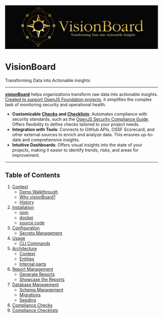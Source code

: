 ![VisionBoard logo with a gold compass emblem and the tagline 'Transforming Data into Actionable Insights' on a black background](https://raw.githubusercontent.com/OpenPathfinder/branding/refs/heads/main/visionBoard/variation_header.png)

# VisionBoard

Transforming Data into Actionable insights

---
**[visionBoard](https://openpathfinder.com/docs/visionBoard)** helps organizations transform raw data into actionable insights. [Created to support OpenJS Foundation projects](https://openpathfinder.com/docs/history), it simplifies the complex task of monitoring security and operational health.

- **Customizable [Checks](https://openpathfinder.com/docs/visionBoard/Checks) and [Checklists](https://openpathfinder.com/docs/visionBoard/checklists)**: Automates compliance with security standards, such as the [OpenJS Security Compliance Guide](https://openpathfinder.com/docs/visionBoard/checklists#official-checklists). Offers flexibility to define checks tailored to your project needs.
- **Integration with Tools**: Connects to GitHub APIs, OSSF Scorecard, and other external sources to enrich and analyze data. This ensures up-to-date and comprehensive insights.
- **Intuitive Dashboards**: Offers visual insights into the state of your projects, making it easier to identify trends, risks, and areas for improvement.

---

## Table of Contents

1. [Context](https://openpathfinder.com/docs/getting-started)
    - [Demo Walkthrough](https://openpathfinder.com/docs/visionBoard#demo-walkthrough)
    - [Why visionBoard?](https://openpathfinder.com/docs/visionBoard#why-visionboard)
    - [History](https://openpathfinder.com/docs/history)
2. [Installation](https://openpathfinder.com/docs/visionBoard/installation)
   - [npm](https://openpathfinder.com/docs/visionBoard/installation#install-via-npm)
   - [docker](https://openpathfinder.com/docs/visionBoard/installation#using-docker)
   - [source code](https://openpathfinder.com/docs/visionBoard/installation#from-source-code)
3. [Configuration](https://openpathfinder.com/docs/visionBoard/configuration)
   - [Secrets Management](https://openpathfinder.com/docs/visionBoard/configuration#secrets-management)
4. [Usage](https://openpathfinder.com/docs/visionBoard/usage)
   - [CLI Commands](https://openpathfinder.com/docs/visionBoard/usage#cli-commands)
5. [Architecture](https://openpathfinder.com/docs/visionBoard/architecture)
   - [Context](https://openpathfinder.com/docs/visionBoard/architecture#context)
   - [Entities](https://openpathfinder.com/docs/visionBoard/architecture#entities)
   - [Internal parts](https://openpathfinder.com/docs/visionBoard/architecture#internal-parts)
6. [Report Management](https://openpathfinder.com/docs/visionBoard/report-management)
   - [Generate Reports](https://openpathfinder.com/docs/visionBoard/report-management#generate-the-reports)
   - [Showcase the Reports](https://openpathfinder.com/docs/visionBoard/report-management#showcase-the-reports) 
7. [Database Management](https://openpathfinder.com/docs/visionBoard/database-management)
   - [Schema Management](https://openpathfinder.com/docs/visionBoard/database-management#schema-management)
   - [Migrations](https://openpathfinder.com/docs/visionBoard/database-management#migrations)
   - [Seeding](https://openpathfinder.com/docs/visionBoard/database-management#migrations)
8. [Compliance Checks](https://openpathfinder.com/docs/visionBoard/Checks)
9. [Compliance Checklists](https://openpathfinder.com/docs/visionBoard/checklists)
